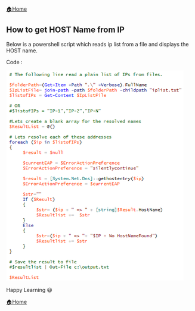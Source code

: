 [:house:Home](https://github.com/debbiswal/Articles)  

## How to get HOST Name from IP  

Below is a powershell script which reads ip list from a file and displays the HOST name.  

Code :  

![code](images/img1.png)

Happy Learning :smiley:  

[:house:Home](https://github.com/debbiswal/Articles)
